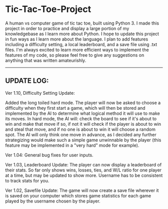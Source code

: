 # Tic-Tac-Toe-Project

A human vs computer game of tic tac toe, built using Python 3. I made this project in order to practice and display 
a large portion of my knowledgebase as I learn more about Python. I hope to update this project in fun ways as I learn
more about the language. I plan to add features including a difficulty setting, a local leaderboard, and a save file 
using .txt files. I'm always excited to learn more efficient ways to implement the features of my code, so please feel 
free to give any suggestions on anything that was written amateurishly.

------
UPDATE LOG:
------

Ver 1.10, Difficulty Setting Update:

Added the long toiled hard mode. The player will now be asked to choose a difficulty when they first start a game, which will then be stored and implemented by the AI to determine what logical method it will use to make its moves. In hard mode, the AI will: check the board to see if it's about to win and make that move if so, if not it will check if the player is about to win and steal that move, and if no one is about to win it will choose a random spot. The AI will only think one move in advance, as I decided any further strategizing would make such a simple game unwinnable by the player (this feature may be implemented in a "very hard" mode for example).

Ver 1.04:
General bug fixes for user inputs.

Ver 1.03, Leaderboard Update:
The player can now display a leaderboard of their stats. So far only shows wins, losses, ties, and W/L ratio for one player at a time, but may be updated to show more. Username has to be consistent to track stats for you.

Ver 1.02, Savefile Update:
The game will now create a save file wherever it is saved on your computer which stores game statistics for each game played by the username chosen by the player.
